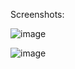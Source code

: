 Screenshots:

![image](https://user-images.githubusercontent.com/89742020/211432014-0c250fa6-ac71-4886-abc6-9d5ab5c2c12f.png)

![image](https://user-images.githubusercontent.com/89742020/211432090-4f4cfa4a-c6e7-4469-aec8-92d47095ddd1.png)
